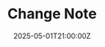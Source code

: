 ---
title: Change Note
linkTitle: Change Note
date: '2025-05-01T21:00:00Z'
weight: 1
description: No content
draft: false
ref: change-note
---